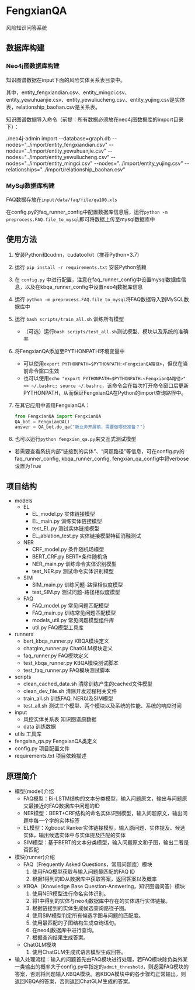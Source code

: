 # FengxianQA

风险知识问答系统

## 数据库构建

### Neo4j图数据库构建

知识图谱数据在input下面的风险实体关系表目录中。

其中，entity_fengxiandian.csv、entity_mingci.csv、entity_yewuhuanjie.csv、entity_yewuliucheng.csv、entity_yujing.csv是实体表，relationship_baohan.csv是关系表。

知识图谱数据导入命令（前提：所有数据必须放在neo4j图数据库的import目录下）：

./neo4j-admin import --database=graph.db --nodes="../import/entity_fengxiandian.csv" --nodes="../import/entity_yewuhuanjie.csv" --nodes="../import/entity_yewuliucheng.csv" --nodes="../import/entity_mingci.csv" --nodes="../import/entity_yujing.csv" --relationships="../import/relationship_baohan.csv"


### MySql数据库构建

FAQ数据存放在`input/data/faq/file/qa100.xls`

在config.py的faq_runner_config中配置数据库信息后，运行`python -m preprocess.FAQ.file_to_mysql`即可将数据上传至mysql数据库中

## 使用方法

1. 安装Python和cudnn，cudatoolkit（推荐Python=3.7）

2. 运行 `pip install -r requirements.txt` 安装Python依赖

3. 在 `config.py` 中进行配置，注意在faq_runner_config中设置mysql数据库信息，以及在kbqa_runner_config中设置neo4j数据库信息

4. 运行 `python -m preprocess.FAQ.file_to_mysql`将FAQ数据导入到MySQL数据库中

5. 运行 `bash scripts/train_all.sh` 训练所有模型

   * （可选）运行`bash scripts/test_all.sh`测试模型、模块以及系统的准确率

6. 将FengxianQA添加至PYTHONPATH环境变量中

   * 可以使用`export PYTHONPATH=$PYTHONPATH:<FengxianQA路径>`，但仅在当前命令窗口生效
   * 也可以使用`echo "export PYTHONPATH=$PYTHONPATH:<FengxianQA路径>" >> ~/.bashrc; source ~/.bashrc`，该命令会在每次打开命令窗口后更新PYTHONPATH，从而保证FengxianQA在Python的import查询路径中。

7. 在其它应用中调用FengxianQA： 

   ```Python
   from FengxianQA import FengxianQA
   QA_bot = FengxianQA()
   answer = QA_bot.do_qa("新业务开展前，需要做哪些准备？")
   ```

8. 也可以运行`python fengxian_qa.py`来交互式测试模型
  * 若需要查看系统内部“链接到的实体”、“问题路径”等信息，可在config.py的faq_runner_config, kbqa_runner_config, fengxian_qa_config中将verbose设置为True

## 项目结构

* models
  * EL
    * EL_model.py     实体链接模型
    * EL_main.py      训练实体链接模型
    * test_EL.py      测试实体链接模型
    * EL_ablation_test.py  实体链接模型特征消融测试
  * NER
    * CRF_model.py    条件随机场模型
    * BERT_CRF.py     BERT+条件随机场
    * NER_main.py     训练命令实体识别模型
    * test_NER.py     测试命令实体识别模型
  * SIM
    * SIM_main.py     训练问题-路径相似度模型
    * test_SIM.py     测试问题-路径相似度模型
  * FAQ
    * FAQ_model.py    常见问题匹配模型
    * FAQ_main.py     训练常见问题匹配模型
    * models_util.py  常见问题模型组件库
    * util.py         FAQ模型工具库
* runners
  * bert_kbqa_runner.py KBQA模块定义
  * chatglm_runner.py   ChatGLM模块定义
  * faq_runner.py       FAQ模块定义
  * test_kbqa_runner.py KBQA模块测试脚本
  * test_faq_runner.py  FAQ模块测试脚本
* scripts
  * clean_cached_data.sh 清除训练产生的cached文件模型
  * clean_dev_file.sh    清除开发过程相关文件
  * train_all.sh         训练FAQ, NER以及SIM模型
  * test_all.sh          测试三个模型、两个模块以及系统的性能、系统的响应时间
* input
  * 风控实体关系表        知识图谱原数据
  * data                 训练数据
* utils 工具库
* fengxian_qa.py  FengxianQA类定义
* config.py 项目配置文件
* requirements.txt 项目依赖描述

## 原理简介

* 模型(model)介绍
  * FAQ模型：Bi-LSTM结构的文本分类模型，输入问题原文，输出与问题原文最接近的FAQ数据库中问题的ID
  * NER模型：BERT+CRF结构的命名实体识别模型，输入问题原文，输出问题中每一个字的实体标签
  * EL模型：Xgboost Ranker实体链接模型，输入原问题、实体提及、候选实体，输出候选实体中与实体提及匹配的实体
  * SIM模型：基于BERT的文本分类模型，输入问题原文和子图，输出二者是否匹配
* 模块(runner)介绍
  * FAQ（Frequently Asked Questions，常用问题库）模块
    1. 使用FAQ模型获取与输入问题最匹配的FAQ ID
    2. 根据1得到的ID从数据库中获取答案，返回答案以及概率
  * KBQA（Knowledge Base Question-Answering，知识图谱问答）模块
    1. 使用NER模型进行命名实体识别。
    2. 将1中得到的实体与neo4j数据库中存在的实体进行实体链接。
    3. 根据链接到的实体生成候选查询路径子图。
    4. 使用SIM模型判定所有候选字图与问题的匹配度。
    5. 使用最匹配的子图结构生成查询语句。
    6. 在neo4j数据库中进行查询。
    7. 根据查询结果生成答案。
  * ChatGLM模块
    1. 使用ChatGLM生成式语言模型生成回答。
* 输入处理流程：输入的问题首先由FAQ模块进行处理，若FAQ模块除负类外某一类输出的概率大于config.py中指定的`admit_threshold`，则返回FAQ模块的答案，否则将问题输入KBQA模块。若KBQA模块中的各步骤均正常输出，则返回KBQA的答案，否则返回ChatGLM生成的答案。